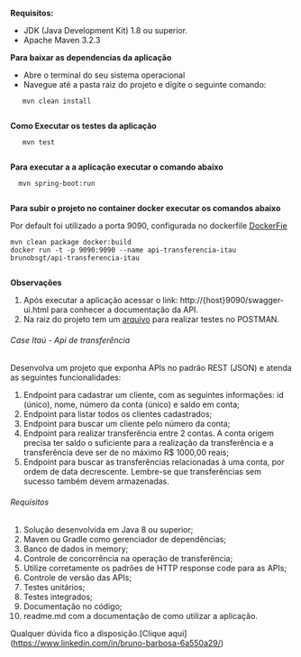 **Requisitos:**

- JDK (Java Development Kit) 1.8 ou superior.
- Apache Maven 3.2.3


**Para baixar as dependencias da aplicação**

- Abre o  terminal do seu sistema operacional
- Navegue até a pasta raiz do projeto e digite o seguinte comando:

```
   mvn clean install
   
```


**Como Executar os testes da aplicação**

```
   mvn test
   
```

**Para executar a a aplicação executar o comando abaixo** 

```
  mvn spring-boot:run
  
```

**Para subir o projeto no container docker executar os comandos abaixo** 

Por default foi utilizado a porta 9090, configurada no dockerfile [DockerFie](/src/main/docker/dockerfile)

```
mvn clean package docker:build
docker run -t -p 9090:9090 --name api-transferencia-itau brunobsgt/api-transferencia-itau
  
```
**Observações**

1. Após executar a  aplicação acessar o link: http://{host}9090/swagger-ui.html  para conhecer a documentação da API.
2. Na raiz do projeto tem um  [arquivo](/api_transferencia_itau_v2_1.postman_collection) para realizar testes no POSTMAN.



######  Case Itaú - Api de transferência ###### 
Desenvolva um projeto que exponha APIs no padrão REST (JSON) e atenda as
seguintes funcionalidades:
1. Endpoint para cadastrar um cliente, com as seguintes informações: id (único),
nome, número da conta (único) e saldo em conta;
2. Endpoint para listar todos os clientes cadastrados;
3. Endpoint para buscar um cliente pelo número da conta;
4. Endpoint para realizar transferência entre 2 contas. A conta origem precisa ter
saldo o suficiente para a realização da transferência e a transferência deve ser
de no máximo R$ 1000,00 reais;
5. Endpoint para buscar as transferências relacionadas à uma conta, por ordem
de data decrescente. Lembre-se que transferências sem sucesso também
devem armazenadas.

###### Requisitos ######  
1. Solução desenvolvida em Java 8 ou superior;
2. Maven ou Gradle como gerenciador de dependências;
3. Banco de dados in memory;
4. Controle de concorrência na operação de transferência;
5. Utilize corretamente os padrões de HTTP response code para as APIs;
6. Controle de versão das APIs;
7. Testes unitários;
8. Testes integrados;
9. Documentação no código;
10. readme.md com a documentação de como utilizar a aplicação.


Qualquer dúvida fico a disposição.[Clique aqui] (https://www.linkedin.com/in/bruno-barbosa-6a550a29/)


